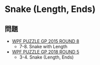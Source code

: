 # Snake (Length, Ends)

## 問題
- [WPF PUZZLE GP 2015 ROUND 8](../questions/wpfpgp2015-8.md)
	- 7-8. Snake with Length
- [WPF PUZZLE GP 2018 ROUND 5](../questions/wpfpgp2018-5.md)
	- 3-4. Snake (Length, Ends)
